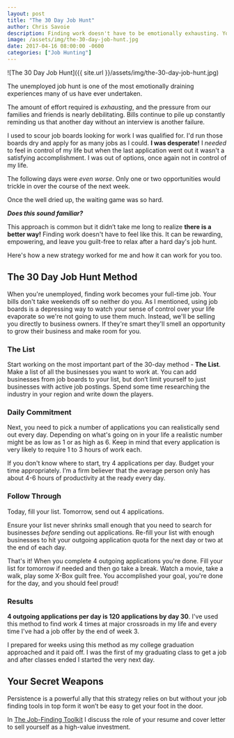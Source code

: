 ```yaml
---
layout: post
title: "The 30 Day Job Hunt"
author: Chris Savoie
description: Finding work doesn't have to be emotionally exhausting. Your job hunt can be rewarding, empowering, and leave you guilt-free to relax after a hard day's hunt. A 30 Day Job Hunt method you can use to secure work when you need it.
image: /assets/img/the-30-day-job-hunt.jpg
date: 2017-04-16 08:00:00 -0600
categories: ["Job Hunting"]
---
```

![The 30 Day Job Hunt]({{ site.url }}/assets/img/the-30-day-job-hunt.jpg)

The unemployed job hunt is one of the most emotionally draining experiences many of us have ever undertaken.

The amount of effort required is _exhausting_, and the pressure from our families and friends is nearly debilitating. Bills continue to pile up constantly reminding us that another day without an interview is another failure.

I used to scour job boards looking for work I was qualified for. I'd run those boards dry and apply for as many jobs as I could. **I was desperate!** I _needed_ to feel in control of my life but when the last application went out it wasn't a satisfying accomplishment. I was out of options, once again not in control of my life.

The following days were _even worse_. Only one or two opportunities would trickle in over the course of the next week.

Once the well dried up, the waiting game was so hard.

_**Does this sound familiar?**_

This approach is common but it didn’t take me long to realize **there is a better way!** Finding work doesn't have to feel like this. It can be rewarding, empowering, and leave you guilt-free to relax after a hard day's job hunt.

Here's how a new strategy worked for me and how it can work for you too.

## The 30 Day Job Hunt Method

When you're unemployed, finding work becomes your full-time job. Your bills don't take weekends off so neither do you. As I mentioned, using job boards is a depressing way to watch your sense of control over your life evaporate so we're not going to use them much. Instead, we'll be selling you directly to business owners. If they're smart they'll smell an opportunity to grow their business and make room for you.

### The List
Start working on the most important part of the 30-day method - **The List**. Make a list of all the businesses you want to work at. You can add businesses from job boards to your list, but don’t limit yourself to just businesses with active job postings. Spend some time researching the industry in your region and write down the players.

### Daily Commitment
Next, you need to pick a number of applications you can realistically send out every day. Depending on what's going on in your life a realistic number might be as low as 1 or as high as 6. Keep in mind that every application is very likely to require 1 to 3 hours of work each.

If you don't know where to start, try 4 applications per day. Budget your time appropriately. I’m a firm believer that the average person only has about 4-6 hours of productivity at the ready every day.

### Follow Through
Today, fill your list. Tomorrow, send out 4 applications.

Ensure your list never shrinks small enough that you need to search for businesses _before_ sending out applications. Re-fill your list with enough businesses to hit your outgoing application quota for the next day or two at the end of each day.

That's it! When you complete 4 outgoing applications you're done. Fill your list for tomorrow if needed and then go take a break. Watch a movie, take a walk, play some X-Box guilt free. You accomplished your goal, you're done for the day, and you should feel proud!

### Results

**4 outgoing applications per day is 120 applications by day 30**. I've used this method to find work 4 times at major crossroads in my life and every time I've had a job offer by the end of week 3.

I prepared for weeks using this method as my college graduation approached and it paid off. I was the first of my graduating class to get a job and after classes ended I started the very next day.

## Your Secret Weapons

Persistence is a powerful ally that this strategy relies on but without your job finding tools in top form it won’t be easy to get your foot in the door.

In [The Job-Finding Toolkit](/the-job-finding-toolkit) I discuss the role of your resume and cover letter to sell yourself as a high-value investment.